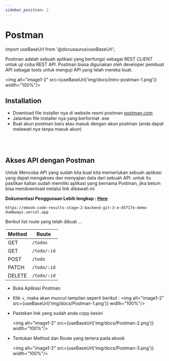 ```yaml
---
sidebar_position: 2
---
```


# Postman

import useBaseUrl from '@docusaurus/useBaseUrl';

Postman adalah sebuah aplikasi yang berfungsi sebagai REST CLIENT untuk uji coba REST API. Postman biasa digunakan oleh developer pembuat API sebagai tools untuk menguji API yang telah mereka buat.

<img alt="image1-2" src={useBaseUrl('img/docs/intro-postman-1.png')} width="100%"/>

## Installation
- Download file installer nya di website resmi postman [postman.com](https://www.getpostman.com/downloads/)
- Jalankan file installer nya yang berformat .exe
- Buat akun postman baru atau masuk dengan akun postman (anda dapat melewati nya tanpa masuk akun)
<br/>
<br/>

## Akses API dengan Postman

Untuk Mencoba API yang sudah kita buat kita memerlukan sebuah aplikasi yang dapat mengakses dan menyajian data dari sebuah API. untuk itu pastikan kalian sudah memiliki aplikasi yang bernama Postman, jika belum bisa mendownload melalui link dibawah ini

**Dokumentasi Penggunaan Lebih lengkap : [Here](https://learning.postman.com/docs/sending-requests/requests/)**

```link title=baseUrl
https://ebook-code-results-stage-2-backend-git-3-e-d5f17e-demo-dumbways.vercel.app
```

Berikut list route yang telah dibuat ...

| Method | Route       |
| ------ | ----------- |
| GET    | `/todos`    |
| GET    | `/todo/:id` |
| POST   | `/todo`     |
| PATCH  | `/todo/:id` |
| DELETE | `/todo/:id` |

- Buka Aplikasi Postman
- Klik +, maka akan muncul tampilan seperti berikut :
  <img alt="image1-2" src={useBaseUrl('img/docs/Postman-1.png')} width="100%"/>
- Pastekan link yang sudah anda copy kesini

  <img alt="image1-2" src={useBaseUrl('img/docs/Postman-2.png')} width="100%"/>

- Tentukan Method dan Route yang tertera pada ebook

  <img alt="image1-2" src={useBaseUrl('img/docs/Postman-3.png')} width="100%"/>

